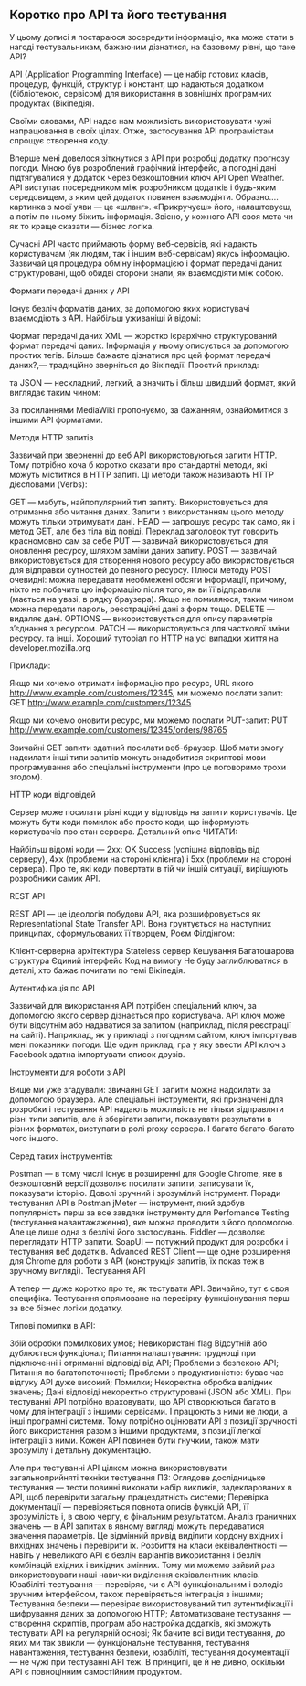 ## Коротко про АРІ та його тестування
У цьому дописі я постараюся зосередити інформацію, яка може стати в нагоді тестувальникам, бажаючим дізнатися, на базовому рівні, що таке API?

API (Application Programming Interface) — це набір готових класів, процедур, функцій, структур і констант, що надаються додатком (бібліотекою, сервісом) для використання в зовнішніх програмних продуктах (Вікіпедія).

Своїми словами, API надає нам можливість використовувати чужі напрацювання в своїх цілях. Отже, застосування API програмістам спрощує створення коду.

Вперше мені довелося зіткнутися з API при розробці додатку прогнозу погоди. Мною був розроблений графічний інтерфейс, а погодні дані підтягувалися у додаток через безкоштовний ключ API Open Weather. API виступає посередником між розробником додатків і будь-яким середовищем, з яким цей додаток повинен взаємодіяти. Образно…. картинка з моєї уяви — це «шланг». «Прикручуєш» його, налаштовуєш, а потім по ньому біжить інформація. Звісно, у кожного API своя мета чи як то краще сказати — бізнес логіка.

Сучасні API часто приймають форму веб-сервісів, які надають користувачам (як людям, так і іншим веб-сервісам) якусь інформацію. Зазвичай ця процедура обміну інформацією і формат передачі даних структуровані, щоб обидві сторони знали, як взаємодіяти між собою.

Формати передачі даних у API

Існує безліч форматів даних, за допомогою яких користувачі взаємодіють з API. Найбільш уживаніші й відомі:

Формат передачі даних XML — жорстко ієрархічно структурований формат передачі даних. Інформація у ньому описується за допомогою простих тегів. Більше бажаєте дізнатися про цей формат передачі даних?,— традиційно зверніться до Вікіпедії. Простий приклад:



та JSON — нескладний, легкий, а значить і більш швидший формат, який виглядає таким чином:



За посиланнями MediaWiki пропонуємо, за бажанням, ознайомитися з іншими API форматами.

Методи HTTP запитів

Зазвичай при зверненні до веб API використовуються запити HTTP. Тому потрібно хоча б коротко сказати про стандартні методи, які можуть міститися в HTTP запиті. Ці методи також називають HTTP дієсловами (Verbs):

GET — мабуть, найпопулярний тип запиту. Використовується для отримання або читання даних. Запити з використанням цього методу можуть тільки отримувати дані.
HEAD — запрошує ресурс так само, як і метод GET, але без тіла від повіді. Переклад заголовок тут говорить красномовно сам за себе
PUT — зазвичай використовується для оновлення ресурсу, шляхом заміни даних запиту.
POST — зазвичай використовується для створення нового ресурсу або використовується для відправки сутностей до певного ресурсу. Плюси методу POST очевидні: можна передавати необмежені обсяги інформації, причому, ніхто не побачить цю інформацію після того, як ви її відправили (мається на увазі, в рядку браузера). Якщо не помиляюся, таким чином можна передати пароль, реєстраційні дані з форм тощо.
DELETE — видаляє дані.
OPTIONS — використовується для опису параметрів з’єднання з ресурсом.
PATCH — використовується для часткової зміни ресурсу.
та інші.
Хороший туторіал по HTTP на усі випадки життя на developer.mozilla.org

Приклади:

Якщо ми хочемо отримати інформацію про ресурс, URL якого http://www.example.com/customers/12345, ми можемо послати запит:
GET http://www.example.com/customers/12345

Якщо ми хочемо оновити ресурс, ми можемо послати PUT-запит:
PUT http://www.example.com/customers/12345/orders/98765

Звичайні GET запити здатний посилати веб-браузер. Щоб мати змогу надсилати інші типи запитів можуть знадобитися скриптові мови програмування або спеціальні інструменти (про це поговоримо трохи згодом).

HTTP коди відповідей

Сервер може посилати різні коди у відповідь на запити користувачів. Це можуть бути коди помилок або просто коди, що інформують користувачів про стан сервера. Детальний опис ЧИТАТИ:

Найбільш відомі коди — 2xx: OK Success (успішна відповідь від серверу), 4xx (проблеми на стороні клієнта) і 5xx (проблеми на стороні сервера). Про те, які коди повертати в тій чи іншій ситуації, вирішують розробники самих API.

REST API

REST API — це ідеологія побудови API, яка розшифровується як Representational State Transfer API. Вона грунтується на наступних принципах, сформульованих її творцем, Роєм Філдінгом:

Клієнт-серверна архітектура
Stateless сервер
Кешування
Багатошарова структура
Єдиний інтерфейс
Код на вимогу
Не буду заглиблюватися в деталі, хто бажає почитати по темі Вікіпедія.

Аутентифікація по API

Зазвичай для використання API потрібен спеціальний ключ, за допомогою якого сервер дізнається про користувача. API ключ може бути відсутнім або надаватися за запитом (наприклад, після реєстрації на сайті). Наприклад, як у прикладі з погодним сайтом, ключ імпортував мені показники погоди. Ще один приклад, гра у яку ввести API ключ з Facebook здатна імпортувати список друзів.

Інструменти для роботи з API

Вище ми уже згадували: звичайні GET запити можна надсилати за допомогою браузера. Але спеціальні інструменти, які призначені для розробки і тестування API надають можливість не тільки відправляти різні типи запитів, але й зберігати запити, показувати результати в різних форматах, виступати в ролі proxy сервера. І багато багато-багато чого іншого.

Серед таких інструментів:

Postman — в тому числі існує в розширенні для Google Chrome, яке в безкоштовній версії дозволяє посилати запити, записувати їх, показувати історію. Доволі зручний і зрозумілий інструмент. Поради тестування API в Postman
jMeter — інструмент, який здобув популярність перш за все завдяки інструменту для Perfomance Testing (тестування навантажаження), яке можна проводити з його допомогою. Але це лише одна з безлічі його застосувань.
Fiddler — дозволяє переглядати HTTP запити.
SoapUI — потужний продукт для розробки і тестування веб додатків.
Advanced REST Client — ще одне розширення для Chrome для роботи з API (конструкція запитів, їх показ теж в зручному вигляді).
Тестування API

А тепер — дуже коротко про те, як тестувати API. Звичайно, тут є своя специфіка. Тестування спрямоване на перевірку функціонування перш за все бізнес логіки додатку.

Типові помилки в API:

Збій обробки помилкових умов;
Невикористані flag
Відсутній або дублюється функціонал;
Питання налаштування: труднощі при підключенні і отриманні відповіді від API;
Проблеми з безпекою API;
Питання по багатопоточності;
Проблеми з продуктивністю: буває час відгуку API дуже високий;
Помилки;
Некоректна обробка валідних значень;
Дані відповіді некоректно структуровані (JSON або XML).
При тестуванні API потрібно враховувати, що API створюються багато в чому для інтеграції з іншими сервісами. І працюють з ними не люди, а інші програмні системи. Тому потрібно оцінювати API з позиції зручності його використання разом з іншими продуктами, з позиції легкої інтеграції з ними. Кожен API повинен бути гнучким, також мати зрозумілу і детальну документацію.

Але при тестуванні API цілком можна використовувати загальноприйняті техніки тестування ПЗ:
Оглядове дослідницьке тестування — тести повинні виконати набір викликів, задекларованих в API, щоб перевірити загальну працездатність системи;
Перевірка документації — перевіряється повнота описів функцій API, її зрозумілість і, в свою чергу, є фінальним результатом.
Аналіз граничних значень — в API запитах в явному вигляді можуть передаватися значення параметрів. Це відмінний привід виділити кордону вхідних і вихідних значень і перевірити їх.
Розбиття на класи еквівалентності — навіть у невеликого API є безліч варіантів використання і безліч комбінацій вхідних і вихідних змінних. Тому ми можемо зайвий раз використовувати наші навички виділення еквівалентних класів.
Юзабіліті-тестування — перевіряє, чи є API функціональним і володіє зручним інтерфейсом, також перевіряється інтеграція з іншими;
Тестування безпеки — перевіряє використовуваний тип аутентифікації і шифрування даних за допомогою HTTP;
Автоматизоване тестування — створення скриптів, програм або настройка додатків, які зможуть тестувати API на регулярній основі;
Як бачите всі види тестування, до яких ми так звикли — функціональне тестування, тестування навантаження, тестування безпеки, юзабіліті, тестування документації — не чужі при тестуванні API теж. В принципі, це й не дивно, оскільки API є повноцінним самостійним продуктом.
